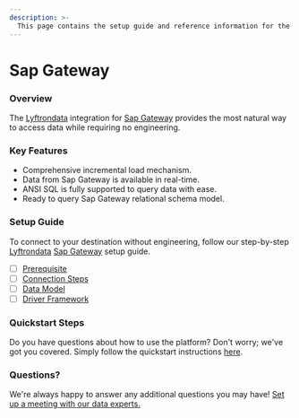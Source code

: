 ```yaml
---
description: >-
  This page contains the setup guide and reference information for the Sap Gateway source connector.
---
```


# Sap Gateway

### Overview

The [Lyftrondata](https://www.lyftrondata.com/) integration for [Sap Gateway](None) provides the most natural way to access data while requiring no engineering.

### Key Features

* Comprehensive incremental load mechanism.
* Data from Sap Gateway is available in real-time.&#x20;
* ANSI SQL is fully supported to query data with ease.
* Ready to query Sap Gateway relational schema model.

### Setup Guide

To connect to your destination without engineering, follow our step-by-step [Lyftrondata](https://www.lyftrondata.com/)  [Sap Gateway](None) setup guide.

* [ ] [Prerequisite](prerequisite.md)
* [ ] [Connection Steps](connection-steps.md)
* [ ] [Data Model](data-model/erd.md)
* [ ] [Driver Framework](driver-framework/)

### Quickstart Steps

Do you have questions about how to use the platform? Don't worry; we've got you covered. Simply follow the quickstart instructions [here](../README.md).

### Questions? <a href="#questions" id="questions"></a>

We're always happy to answer any additional questions you may have! [Set up a meeting with our data experts.](https://www.lyftrondata.com/book-a-meeting/)

